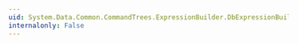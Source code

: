 ```yaml
---
uid: System.Data.Common.CommandTrees.ExpressionBuilder.DbExpressionBuilder.Project(System.Data.Common.CommandTrees.DbExpressionBinding,System.Data.Common.CommandTrees.DbExpression)
internalonly: False
---
```

